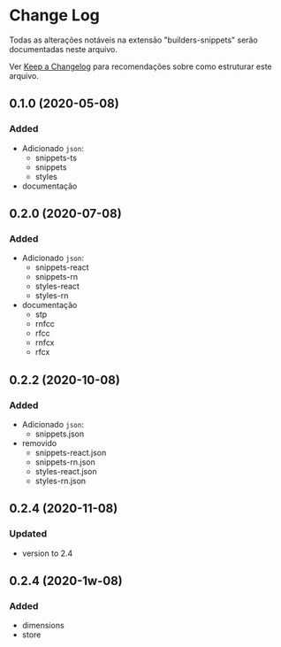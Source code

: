 # Change Log

Todas as alterações notáveis ​​na extensão "builders-snippets" serão documentadas neste arquivo.

Ver [Keep a Changelog](https://keepachangelog.com/pt-BR/1.0.0/) para recomendações sobre como estruturar este arquivo.

<a name="0.0.1"></a>

## 0.1.0 (2020-05-08)
### Added
- Adicionado `json`:
    - snippets-ts
    - snippets
    - styles
- documentação

## 0.2.0 (2020-07-08)
### Added
- Adicionado `json`:
    - snippets-react
    - snippets-rn
    - styles-react
    - styles-rn
- documentação
    - stp
    - rnfcc
    - rfcc
    - rnfcx
    - rfcx

## 0.2.2 (2020-10-08)
### Added
- Adicionado `json`:
    - snippets.json
- removido
    - snippets-react.json
    - snippets-rn.json
    - styles-react.json
    - styles-rn.json

## 0.2.4 (2020-11-08)
### Updated
- version to 2.4

## 0.2.4 (2020-1w-08)
### Added
- dimensions
- store